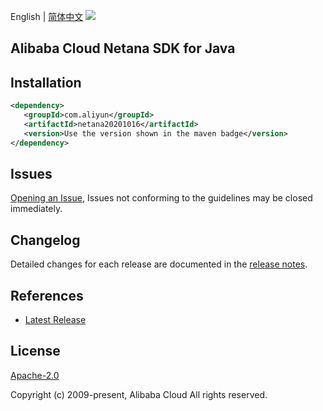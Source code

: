 English | [简体中文](README-CN.md)
![](https://aliyunsdk-pages.alicdn.com/icons/AlibabaCloud.svg)

## Alibaba Cloud Netana SDK for Java

## Installation

```xml
<dependency>
   <groupId>com.aliyun</groupId>
   <artifactId>netana20201016</artifactId>
   <version>Use the version shown in the maven badge</version>
</dependency>
```

## Issues
[Opening an Issue](https://github.com/aliyun/alibabacloud-sdk/issues/new), Issues not conforming to the guidelines may be closed immediately.

## Changelog
Detailed changes for each release are documented in the [release notes](./ChangeLog.txt).

## References
* [Latest Release](https://github.com/aliyun/alibabacloud-sdk/tree/master/java)

## License
[Apache-2.0](http://www.apache.org/licenses/LICENSE-2.0)

Copyright (c) 2009-present, Alibaba Cloud All rights reserved.